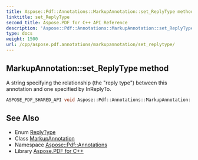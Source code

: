 ```yaml
---
title: Aspose::Pdf::Annotations::MarkupAnnotation::set_ReplyType method
linktitle: set_ReplyType
second_title: Aspose.PDF for C++ API Reference
description: 'Aspose::Pdf::Annotations::MarkupAnnotation::set_ReplyType method. A string specifying the relationship (the "reply type") between this annotation and one specified by InReplyTo in C++.'
type: docs
weight: 1500
url: /cpp/aspose.pdf.annotations/markupannotation/set_replytype/
---
```

## MarkupAnnotation::set_ReplyType method


A string specifying the relationship (the "reply type") between this annotation and one specified by InReplyTo.

```cpp
ASPOSE_PDF_SHARED_API void Aspose::Pdf::Annotations::MarkupAnnotation::set_ReplyType(Aspose::Pdf::Annotations::ReplyType value)
```

## See Also

* Enum [ReplyType](../../replytype/)
* Class [MarkupAnnotation](../)
* Namespace [Aspose::Pdf::Annotations](../../)
* Library [Aspose.PDF for C++](../../../)
